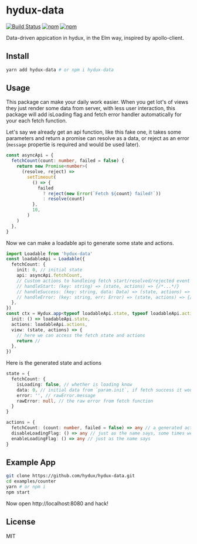 # hydux-data


[![Build Status](https://travis-ci.org/hydux/hydux-data.svg?branch=master)](https://travis-ci.org/hydux/hydux-data) [![npm](https://img.shields.io/npm/v/hydux-data.svg)](https://www.npmjs.com/package/hydux-data) [![npm](https://img.shields.io/npm/dm/hydux-data.svg)](https://www.npmjs.com/package/hydux-data)

Data-driven appication in hydux, in the Elm way, inspired by apollo-client.

## Install

```sh
yarn add hydux-data # or npm i hydux-data
```

## Usage

This package can make your daily work easier. When you get lot's of views they just render some data from server, with less user interaction, this package will add isLoading flag and fetch error handler automatically for your each fetch function.

Let's say we already get an api function, like this fake one, it takes some parameters and return a promise can resolve as a data, or reject as an error (`message` propertie is required and would be used later).

```ts
const asyncApi = {
  fetchCount(count: number, failed = false) {
    return new Promise<number>(
      (resolve, reject) =>
        setTimeout(
          () => {
            failed
              ? reject(new Error(`Fetch ${count} failed!`))
              : resolve(count)
          },
          10,
        )
    )
  },
}
```

Now we can make a loadable api to generate some state and actions.

```ts
import Loadable from 'hydux-data'
const loadableApi = Loadable({
  fetchCount: {
    init: 0, // initial state
    api: asyncApi.fetchCount,
    // Custom actions to handleing fetch start/resolved/rejected event
    // handleStart: (key: string) => (state, actions) => {/*...*/}
    // handleSuccess: (key: string, data: Data) => (state, actions) => {/*...*/}
    // handleError: (key: string, err: Error) => (state, actions) => {/*...*/}
  },
})
const ctx = Hydux.app<typeof loadableApi.state, typeof loadableApi.actions>({
  init: () => loadableApi.state,
  actions: loadableApi.actions,
  view: (state, actions) => {
    // here we can access the fetch state and actions
    return //
  },
})

```

Here is the generated state and actions

```ts
state = {
  fetchCount: {
    isLoading: false, // whether is loading know
    data: 0, // initial data from `param.init`, if fetch success it would be the the data from api
    error: '', // rawError.message
    rawError: null, // the raw error from fetch function
  }
}

actions = {
  fetchCount: (count: number, failed = false) => any // a generated action with same signature of fetch function
  disableLoadingFlag: () => any // just as the name says, some times we don't want the loading animation, so we can simply disable them all!
  enableLoadingFlag: () => any // just as the name says
}
```

## Example App

```sh
git clone https://github.com/hydux/hydux-data.git
cd examples/counter
yarn # or npm i
npm start
```

Now open http://localhost:8080 and hack!

## License

MIT
